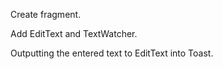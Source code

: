 Create fragment.

Add EditText and TextWatcher. 

Outputting the entered text to EditText into Toast.
